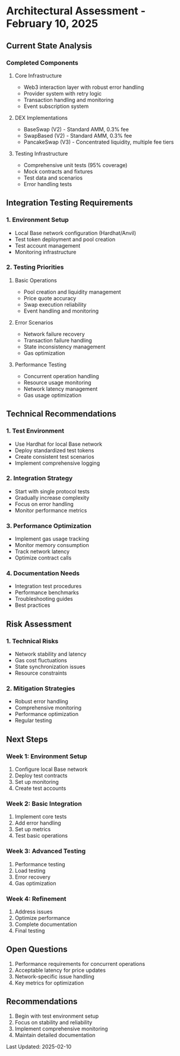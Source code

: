 # Architectural Assessment - February 10, 2025

## Current State Analysis

### Completed Components
1. Core Infrastructure
   - Web3 interaction layer with robust error handling
   - Provider system with retry logic
   - Transaction handling and monitoring
   - Event subscription system

2. DEX Implementations
   - BaseSwap (V2) - Standard AMM, 0.3% fee
   - SwapBased (V2) - Standard AMM, 0.3% fee
   - PancakeSwap (V3) - Concentrated liquidity, multiple fee tiers

3. Testing Infrastructure
   - Comprehensive unit tests (95% coverage)
   - Mock contracts and fixtures
   - Test data and scenarios
   - Error handling tests

## Integration Testing Requirements

### 1. Environment Setup
- Local Base network configuration (Hardhat/Anvil)
- Test token deployment and pool creation
- Test account management
- Monitoring infrastructure

### 2. Testing Priorities
1. Basic Operations
   - Pool creation and liquidity management
   - Price quote accuracy
   - Swap execution reliability
   - Event handling and monitoring

2. Error Scenarios
   - Network failure recovery
   - Transaction failure handling
   - State inconsistency management
   - Gas optimization

3. Performance Testing
   - Concurrent operation handling
   - Resource usage monitoring
   - Network latency management
   - Gas usage optimization

## Technical Recommendations

### 1. Test Environment
- Use Hardhat for local Base network
- Deploy standardized test tokens
- Create consistent test scenarios
- Implement comprehensive logging

### 2. Integration Strategy
- Start with single protocol tests
- Gradually increase complexity
- Focus on error handling
- Monitor performance metrics

### 3. Performance Optimization
- Implement gas usage tracking
- Monitor memory consumption
- Track network latency
- Optimize contract calls

### 4. Documentation Needs
- Integration test procedures
- Performance benchmarks
- Troubleshooting guides
- Best practices

## Risk Assessment

### 1. Technical Risks
- Network stability and latency
- Gas cost fluctuations
- State synchronization issues
- Resource constraints

### 2. Mitigation Strategies
- Robust error handling
- Comprehensive monitoring
- Performance optimization
- Regular testing

## Next Steps

### Week 1: Environment Setup
1. Configure local Base network
2. Deploy test contracts
3. Set up monitoring
4. Create test accounts

### Week 2: Basic Integration
1. Implement core tests
2. Add error handling
3. Set up metrics
4. Test basic operations

### Week 3: Advanced Testing
1. Performance testing
2. Load testing
3. Error recovery
4. Gas optimization

### Week 4: Refinement
1. Address issues
2. Optimize performance
3. Complete documentation
4. Final testing

## Open Questions
1. Performance requirements for concurrent operations
2. Acceptable latency for price updates
3. Network-specific issue handling
4. Key metrics for optimization

## Recommendations
1. Begin with test environment setup
2. Focus on stability and reliability
3. Implement comprehensive monitoring
4. Maintain detailed documentation

Last Updated: 2025-02-10